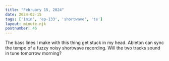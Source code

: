 ```yaml
---
title: "February 15, 2024"
date: 2024-02-15
tags: ['1min', 'ep-133', 'shortwave', 'te']
layout: minute.njk
postnumber: 46
---
```


The bass lines I make with this thing get stuck in my head. Ableton can sync the tempo of a fuzzy noisy shortwave recording. Will the two tracks sound in tune tomorrow morning? 




